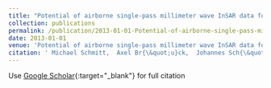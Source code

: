 ```yaml
---
title: "Potential of airborne single-pass millimeter wave InSAR data for individual tree recognition"
collection: publications
permalink: /publication/2013-01-01-Potential-of-airborne-single-pass-millimeter-wave-InSAR-data-for-individual-tree-recognition
date: 2013-01-01
venue: 'Potential of airborne single-pass millimeter wave InSAR data for individual tree recognition'
citation: ' Michael Schmitt,  Axel Br{\&quot;u}ck,  Johannes Sch{\&quot;o}nberger,  Uwe Stilla, &quot;Potential of airborne single-pass millimeter wave InSAR data for individual tree recognition.&quot; Potential of airborne single-pass millimeter wave InSAR data for individual tree recognition, 2013.'
---
```

Use [Google Scholar](https://scholar.google.com/scholar?q=Potential+of+airborne+single+pass+millimeter+wave+InSAR+data+for+individual+tree+recognition){:target="_blank"} for full citation